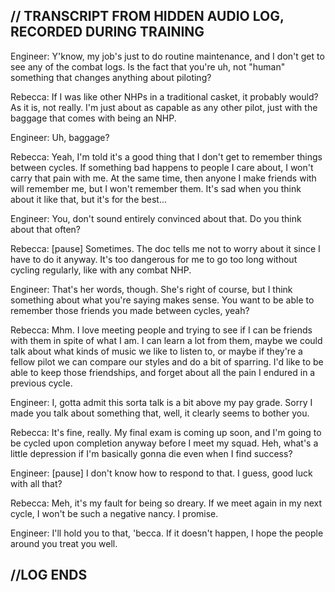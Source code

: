 ## // TRANSCRIPT FROM HIDDEN AUDIO LOG, RECORDED DURING TRAINING

Engineer: Y'know, my job's just to do routine maintenance, and I don't get to see any of the combat logs. Is the fact that you're uh, not "human" something that changes anything about piloting?

Rebecca: If I was like other NHPs in a traditional casket, it probably would? As it is, not really. I'm just about as capable as any other pilot, just with the baggage that comes with being an NHP.

Engineer: Uh, baggage?

Rebecca: Yeah, I'm told it's a good thing that I don't get to remember things between cycles. If something bad happens to people I care about, I won't carry that pain with me. At the same time, then anyone I make friends with will remember me, but I won't remember them. It's sad when you think about it like that, but it's for the best...

Engineer: You, don't sound entirely convinced about that. Do you think about that often?

Rebecca: [pause] Sometimes. The doc tells me not to worry about it since I have to do it anyway. It's too dangerous for me to go too long without cycling regularly, like with any combat NHP.

Engineer: That's her words, though. She's right of course, but I think something about what you're saying makes sense. You want to be able to remember those friends you made between cycles, yeah?

Rebecca: Mhm. I love meeting people and trying to see if I can be friends with them in spite of what I am. I can learn a lot from them, maybe we could talk about what kinds of music we like to listen to, or maybe if they're a fellow pilot we can compare our styles and do a bit of sparring. I'd like to be able to keep those friendships, and forget about all the pain I endured in a previous cycle.

Engineer: I, gotta admit this sorta talk is a bit above my pay grade. Sorry I made you talk about something that, well, it clearly seems to bother you.

Rebecca: It's fine, really. My final exam is coming up soon, and I'm going to be cycled upon completion anyway before I meet my squad. Heh, what's a little depression if I'm basically gonna die even when I find success?

Engineer: [pause] I don't know how to respond to that. I guess, good luck with all that?

Rebecca: Meh, it's my fault for being so dreary. If we meet again in my next cycle, I won't be such a negative nancy. I promise.

Engineer: I'll hold you to that, 'becca. If it doesn't happen, I hope the people around you treat you well.

## //LOG ENDS